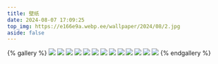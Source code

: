 ```yaml
---
title: 壁纸
date: 2024-08-07 17:09:25
top_img: https://e166e9a.webp.ee/wallpaper/2024/08/2.jpg
aside: false
---
```


{% gallery %}
![](https://e166e9a.webp.ee/wallpaper/2024/08/1.png)
![](https://e166e9a.webp.ee/wallpaper/2024/08/2.jpg)
![](https://e166e9a.webp.ee/wallpaper/2024/08/3.jpg)
![](https://e166e9a.webp.ee/wallpaper/2024/08/4.jpg)
![](https://e166e9a.webp.ee/wallpaper/2024/08/5.jpg)
![](https://e166e9a.webp.ee/wallpaper/2024/08/6.jpg)
![](https://e166e9a.webp.ee/wallpaper/2024/08/7.jpg)
![](https://e166e9a.webp.ee/wallpaper/2024/08/8.jpg)
![](https://e166e9a.webp.ee/wallpaper/2024/08/9.jpg)
![](https://e166e9a.webp.ee/wallpaper/2024/08/10.jpg)
![](https://e166e9a.webp.ee/wallpaper/2024/08/11.jpg)
![](https://e166e9a.webp.ee/wallpaper/2024/08/12.jpg)
![](https://e166e9a.webp.ee/wallpaper/2024/08/13.jpeg)
{% endgallery %}

